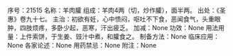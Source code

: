 序号：21515
名称：羊肉臛
组成：羊肉4两（切，炒作臛），面半两。
出处：《圣惠》卷九十七。
主治：初欲有妊，心中愦闷，呕吐不下食，恶闻食气，头重眼肿，四肢烦疼，多卧少起，恶寒，汗出疲乏。
加减：None
功效：None
用法用量：上件索饼，于生姜、豉汁中煮，和臛食之。
制备方法：None
临床应用：None
各家论述：None
用药禁忌：None
附注：None
